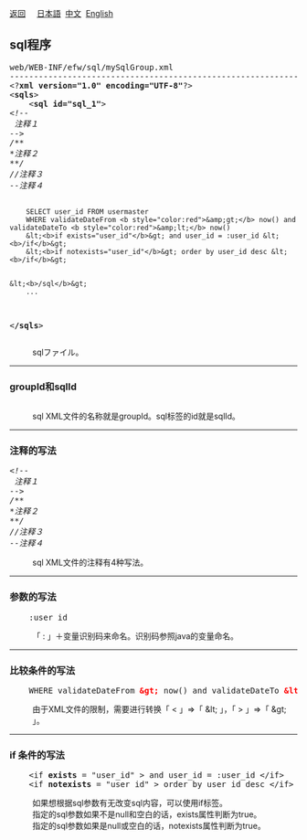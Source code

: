 <a href="../file_list.md">返回</a>
&nbsp;&nbsp;&nbsp;&nbsp;<a href="../../日本語/file_list/mySqlGroup.xml.md">日本語</a>
&nbsp;<a href="../../中文/file_list/mySqlGroup.xml.md">中文</a>
&nbsp;<a href="../../English/file_list/mySqlGroup.xml.md">English</a>
<H2><A NAME="efw.sql">sql程序</A></H2>
<pre>
web/WEB-INF/efw/sql/mySqlGroup.xml
--------------------------------------------------------------------------------
&lt;?<b>xml version="1.0" encoding="UTF-8"</b>?&gt;
&lt;<b>sqls</b>&gt;
    &lt;<b>sql id="sql_1"</b>&gt;
<I>&lt;!-- 
 注释１
--&gt;
/**
*注释２
**/
//注释３
--注释４</I>

        
        SELECT user_id FROM usermaster
        WHERE validateDateFrom <b style="color:red">&amp;gt;</b> now() and validateDateTo <b style="color:red">&amp;lt;</b> now() 
        &lt;<b>if exists="user_id"</b>&gt; and user_id = :user_id &lt;<b>/if</b>&gt;
        &lt;<b>if notexists="user_id"</b>&gt; order by user_id desc &lt;<b>/if</b>&gt;

        
    &lt;<b>/sql</b>&gt;
        ...
&lt;<b>/sqls</b>&gt;
</pre>
<DL>
<DD>sqlファイル。<br>
</DL></DD>
<HR>


<H3><A NAME="efw.sql.groupidandsqlid">groupId和sqlId</A></H3>
<pre>
</pre>
<DL>
<DD>
sql XML文件的名称就是groupId。sql标签的id就是sqlId。
</DL></DD>
<HR>

<H3><A NAME="efw.sql.comment">注释的写法</A></H3>
<pre>
<I>&lt;!-- 
 注释１
--&gt;
/**
*注释２
**/
//注释３
--注释４</I>
</pre>
<DL>
<DD>
sql XML文件的注释有4种写法。
</DL></DD>
<HR>

<H3><A NAME="efw.sql.param">参数的写法</A></H3>
<pre>
    :user_id
</pre>
<DL>
<DD>
「 : 」＋变量识别码来命名。识别码参照java的变量命名。
</DL></DD>
<HR>

<H3><A NAME="efw.sql.stbt">比较条件的写法</A></H3>
<pre>
    WHERE validateDateFrom <b style="color:red">&amp;gt;</b> now() and validateDateTo <b style="color:red">&amp;lt;</b> now() 
</pre>
<DL>
<DD>
由于XML文件的限制，需要进行转换「 &lt; 」⇒「 &amp;lt; 」，「 &gt; 」⇒「 &amp;gt; 」。
</DL></DD>
<HR>

<H3><A NAME="efw.sql.if">if 条件的写法</A></H3>
<pre>
    &lt;if <b>exists</b> = "user_id" &gt; and user_id = :user_id &lt;/if&gt;
    &lt;if <b>notexists</b> = "user_id" &gt; order by user_id desc &lt;/if&gt;
</pre>
<DL>
<DD>
如果想根据sql参数有无改变sql内容，可以使用if标签。<br>
指定的sql参数如果不是null和空白的话，exists属性判断为true。<br>
指定的sql参数如果是null或空白的话，notexists属性判断为true。
</DL></DD>
